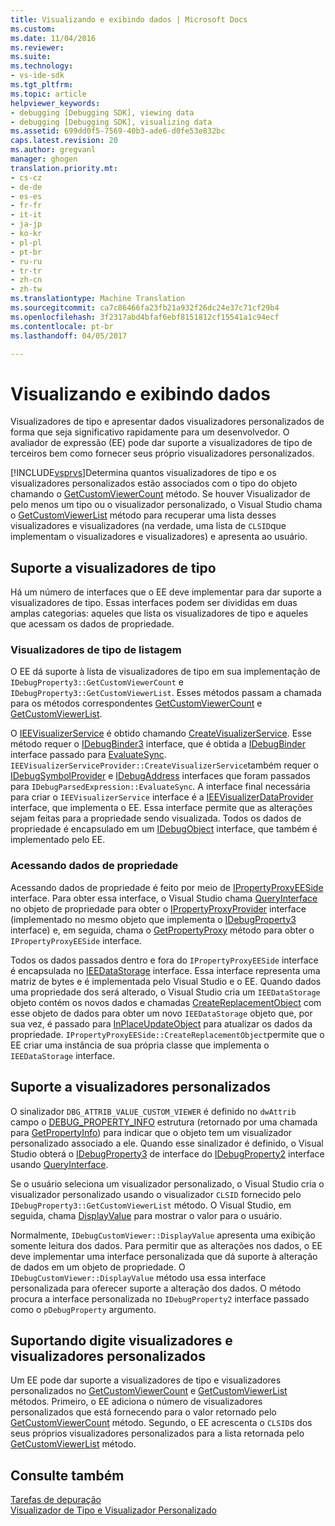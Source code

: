 ```yaml
---
title: Visualizando e exibindo dados | Microsoft Docs
ms.custom: 
ms.date: 11/04/2016
ms.reviewer: 
ms.suite: 
ms.technology:
- vs-ide-sdk
ms.tgt_pltfrm: 
ms.topic: article
helpviewer_keywords:
- debugging [Debugging SDK], viewing data
- debugging [Debugging SDK], visualizing data
ms.assetid: 699dd0f5-7569-40b3-ade6-d0fe53e832bc
caps.latest.revision: 20
ms.author: gregvanl
manager: ghogen
translation.priority.mt:
- cs-cz
- de-de
- es-es
- fr-fr
- it-it
- ja-jp
- ko-kr
- pl-pl
- pt-br
- ru-ru
- tr-tr
- zh-cn
- zh-tw
ms.translationtype: Machine Translation
ms.sourcegitcommit: ca7c86466fa23fb21a932f26dc24e37c71cf29b4
ms.openlocfilehash: 3f2317abd4bfaf6ebf8151812cf15541a1c94ecf
ms.contentlocale: pt-br
ms.lasthandoff: 04/05/2017

---
```

# <a name="visualizing-and-viewing-data"></a>Visualizando e exibindo dados
Visualizadores de tipo e apresentar dados visualizadores personalizados de forma que seja significativo rapidamente para um desenvolvedor. O avaliador de expressão (EE) pode dar suporte a visualizadores de tipo de terceiros bem como fornecer seus próprio visualizadores personalizados.  
  
 [!INCLUDE[vsprvs](../../code-quality/includes/vsprvs_md.md)]Determina quantos visualizadores de tipo e os visualizadores personalizados estão associados com o tipo do objeto chamando o [GetCustomViewerCount](../../extensibility/debugger/reference/idebugproperty3-getcustomviewercount.md) método. Se houver Visualizador de pelo menos um tipo ou o visualizador personalizado, o Visual Studio chama o [GetCustomViewerList](../../extensibility/debugger/reference/idebugproperty3-getcustomviewerlist.md) método para recuperar uma lista desses visualizadores e visualizadores (na verdade, uma lista de `CLSID`que implementam o visualizadores e visualizadores) e apresenta ao usuário.  
  
## <a name="supporting-type-visualizers"></a>Suporte a visualizadores de tipo  
 Há um número de interfaces que o EE deve implementar para dar suporte a visualizadores de tipo. Essas interfaces podem ser divididas em duas amplas categorias: aqueles que lista os visualizadores de tipo e aqueles que acessam os dados de propriedade.  
  
### <a name="listing-type-visualizers"></a>Visualizadores de tipo de listagem  
 O EE dá suporte à lista de visualizadores de tipo em sua implementação de `IDebugProperty3::GetCustomViewerCount` e `IDebugProperty3::GetCustomViewerList`. Esses métodos passam a chamada para os métodos correspondentes [GetCustomViewerCount](../../extensibility/debugger/reference/ieevisualizerservice-getcustomviewercount.md) e [GetCustomViewerList](../../extensibility/debugger/reference/ieevisualizerservice-getcustomviewerlist.md).  
  
 O [IEEVisualizerService](../../extensibility/debugger/reference/ieevisualizerservice.md) é obtido chamando [CreateVisualizerService](../../extensibility/debugger/reference/ieevisualizerserviceprovider-createvisualizerservice.md). Esse método requer o [IDebugBinder3](../../extensibility/debugger/reference/idebugbinder3.md) interface, que é obtida a [IDebugBinder](../../extensibility/debugger/reference/idebugbinder.md) interface passado para [EvaluateSync](../../extensibility/debugger/reference/idebugparsedexpression-evaluatesync.md). `IEEVisualizerServiceProvider::CreateVisualizerService`também requer o [IDebugSymbolProvider](../../extensibility/debugger/reference/idebugsymbolprovider.md) e [IDebugAddress](../../extensibility/debugger/reference/idebugaddress.md) interfaces que foram passados para `IDebugParsedExpression::EvaluateSync`. A interface final necessária para criar o `IEEVisualizerService` interface é a [IEEVisualizerDataProvider](../../extensibility/debugger/reference/ieevisualizerdataprovider.md) interface, que implementa o EE. Essa interface permite que as alterações sejam feitas para a propriedade sendo visualizada. Todos os dados de propriedade é encapsulado em um [IDebugObject](../../extensibility/debugger/reference/idebugobject.md) interface, que também é implementado pelo EE.  
  
### <a name="accessing-property-data"></a>Acessando dados de propriedade  
 Acessando dados de propriedade é feito por meio de [IPropertyProxyEESide](../../extensibility/debugger/reference/ipropertyproxyeeside.md) interface. Para obter essa interface, o Visual Studio chama [QueryInterface](/cpp/atl/queryinterface) no objeto de propriedade para obter o [IPropertyProxyProvider](../../extensibility/debugger/reference/ipropertyproxyprovider.md) interface (implementado no mesmo objeto que implementa o [IDebugProperty3](../../extensibility/debugger/reference/idebugproperty3.md) interface) e, em seguida, chama o [GetPropertyProxy](../../extensibility/debugger/reference/ipropertyproxyprovider-getpropertyproxy.md) método para obter o `IPropertyProxyEESide` interface.  
  
 Todos os dados passados dentro e fora do `IPropertyProxyEESide` interface é encapsulada no [IEEDataStorage](../../extensibility/debugger/reference/ieedatastorage.md) interface. Essa interface representa uma matriz de bytes e é implementada pelo Visual Studio e o EE. Quando dados uma propriedade dos será alterado, o Visual Studio cria um `IEEDataStorage` objeto contém os novos dados e chamadas [CreateReplacementObject](../../extensibility/debugger/reference/ipropertyproxyeeside-createreplacementobject.md) com esse objeto de dados para obter um novo `IEEDataStorage` objeto que, por sua vez, é passado para [InPlaceUpdateObject](../../extensibility/debugger/reference/ipropertyproxyeeside-inplaceupdateobject.md) para atualizar os dados da propriedade. `IPropertyProxyEESide::CreateReplacementObject`permite que o EE criar uma instância de sua própria classe que implementa o `IEEDataStorage` interface.  
  
## <a name="supporting-custom-viewers"></a>Suporte a visualizadores personalizados  
 O sinalizador `DBG_ATTRIB_VALUE_CUSTOM_VIEWER` é definido no `dwAttrib` campo o [DEBUG_PROPERTY_INFO](../../extensibility/debugger/reference/debug-property-info.md) estrutura (retornado por uma chamada para [GetPropertyInfo](../../extensibility/debugger/reference/idebugproperty2-getpropertyinfo.md)) para indicar que o objeto tem um visualizador personalizado associado a ele. Quando esse sinalizador é definido, o Visual Studio obterá o [IDebugProperty3](../../extensibility/debugger/reference/idebugproperty3.md) de interface do [IDebugProperty2](../../extensibility/debugger/reference/idebugproperty2.md) interface usando [QueryInterface](/cpp/atl/queryinterface).  
  
 Se o usuário seleciona um visualizador personalizado, o Visual Studio cria o visualizador personalizado usando o visualizador `CLSID` fornecido pelo `IDebugProperty3::GetCustomViewerList` método. O Visual Studio, em seguida, chama [DisplayValue](../../extensibility/debugger/reference/idebugcustomviewer-displayvalue.md) para mostrar o valor para o usuário.  
  
 Normalmente, `IDebugCustomViewer::DisplayValue` apresenta uma exibição somente leitura dos dados. Para permitir que as alterações nos dados, o EE deve implementar uma interface personalizada que dá suporte à alteração de dados em um objeto de propriedade. O `IDebugCustomViewer::DisplayValue` método usa essa interface personalizada para oferecer suporte a alteração dos dados. O método procura a interface personalizada no `IDebugProperty2` interface passado como o `pDebugProperty` argumento.  
  
## <a name="supporting-both-type-visualizers-and-custom-viewers"></a>Suportando digite visualizadores e visualizadores personalizados  
 Um EE pode dar suporte a visualizadores de tipo e visualizadores personalizados no [GetCustomViewerCount](../../extensibility/debugger/reference/idebugproperty3-getcustomviewercount.md) e [GetCustomViewerList](../../extensibility/debugger/reference/idebugproperty3-getcustomviewerlist.md) métodos. Primeiro, o EE adiciona o número de visualizadores personalizados que está fornecendo para o valor retornado pelo [GetCustomViewerCount](../../extensibility/debugger/reference/ieevisualizerservice-getcustomviewercount.md) método. Segundo, o EE acrescenta o `CLSID`s dos seus próprios visualizadores personalizados para a lista retornada pelo [GetCustomViewerList](../../extensibility/debugger/reference/ieevisualizerservice-getcustomviewerlist.md) método.  
  
## <a name="see-also"></a>Consulte também  
 [Tarefas de depuração](../../extensibility/debugger/debugging-tasks.md)   
 [Visualizador de Tipo e Visualizador Personalizado](../../extensibility/debugger/type-visualizer-and-custom-viewer.md)
